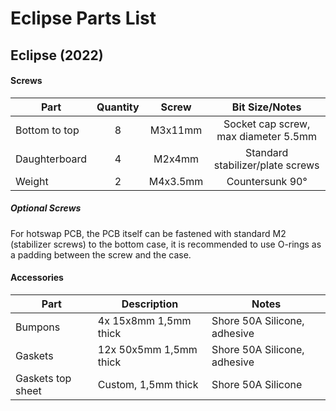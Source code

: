 
# Eclipse Parts List

<!-- 1. [Eclipse](#Eclipse-2022)-->
 
## Eclipse (2022) <a name="Eclipse-2022"></a>
#### Screws
| Part | Quantity | Screw | Bit Size/Notes |
| --- | :---: | :---: | :---: |
| Bottom to top | 8 | M3x11mm  | Socket cap screw, max diameter 5.5mm
| Daughterboard | 4 | M2x4mm | Standard stabilizer/plate screws
| Weight | 2 | M4x3.5mm | Countersunk 90°

##### Optional Screws
For hotswap PCB, the PCB itself can be fastened with standard M2 (stabilizer screws) to the bottom case, it is recommended to use O-rings as a padding between the screw and the case.

#### Accessories
| Part | Description | Notes |
| ---- | --- | --- |
| Bumpons | 4x 15x8mm 1,5mm thick | Shore 50A Silicone, adhesive
| Gaskets | 12x 50x5mm 1,5mm thick | Shore 50A Silicone, adhesive
| Gaskets top sheet | Custom, 1,5mm thick | Shore 50A Silicone

